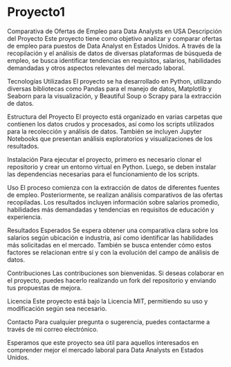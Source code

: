 # Proyecto1
Comparativa de Ofertas de Empleo para Data Analysts en USA
Descripción del Proyecto
Este proyecto tiene como objetivo analizar y comparar ofertas de empleo para puestos de Data Analyst en Estados Unidos. A través de la recopilación y el análisis de datos de diversas plataformas de búsqueda de empleo, se busca identificar tendencias en requisitos, salarios, habilidades demandadas y otros aspectos relevantes del mercado laboral.

Tecnologías Utilizadas
El proyecto se ha desarrollado en Python, utilizando diversas bibliotecas como Pandas para el manejo de datos, Matplotlib y Seaborn para la visualización, y Beautiful Soup o Scrapy para la extracción de datos.

Estructura del Proyecto
El proyecto está organizado en varias carpetas que contienen los datos crudos y procesados, así como los scripts utilizados para la recolección y análisis de datos. También se incluyen Jupyter Notebooks que presentan análisis exploratorios y visualizaciones de los resultados.

Instalación
Para ejecutar el proyecto, primero es necesario clonar el repositorio y crear un entorno virtual en Python. Luego, se deben instalar las dependencias necesarias para el funcionamiento de los scripts.

Uso
El proceso comienza con la extracción de datos de diferentes fuentes de empleo. Posteriormente, se realizan análisis comparativos de las ofertas recopiladas. Los resultados incluyen información sobre salarios promedio, habilidades más demandadas y tendencias en requisitos de educación y experiencia.

Resultados Esperados
Se espera obtener una comparativa clara sobre los salarios según ubicación e industria, así como identificar las habilidades más solicitadas en el mercado. También se busca entender cómo estos factores se relacionan entre sí y con la evolución del campo de análisis de datos.

Contribuciones
Las contribuciones son bienvenidas. Si deseas colaborar en el proyecto, puedes hacerlo realizando un fork del repositorio y enviando tus propuestas de mejora.

Licencia
Este proyecto está bajo la Licencia MIT, permitiendo su uso y modificación según sea necesario.

Contacto
Para cualquier pregunta o sugerencia, puedes contactarme a través de mi correo electrónico.

Esperamos que este proyecto sea útil para aquellos interesados en comprender mejor el mercado laboral para Data Analysts en Estados Unidos.




